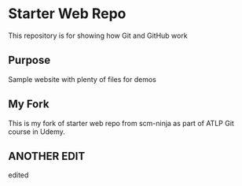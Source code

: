 # Starter Web Repo

This repository is for showing how Git and GitHub work

## Purpose

Sample website with plenty of files for demos

## My Fork

This is my fork of starter web repo from scm-ninja as part of ATLP Git course in Udemy.

## ANOTHER EDIT

edited